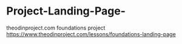 # Project-Landing-Page-
theodinproject.com foundations project
https://www.theodinproject.com/lessons/foundations-landing-page
